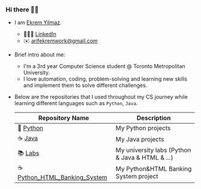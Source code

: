 ### Hi there 👋🏻

- I am [Ekrem Yilmaz](https://www.instagram.com/by_aekrem/).
  * 🧑🏻‍💼 [LinkedIn](https://www.linkedin.com/in/ekrem-yilmaz-110940219/)
  * ✉️ arifekremwork@gmail.com

- Brief intro about me:
  * I'm a 3rd year Computer Science student @ Toronto Metropolitan University.
  * I love automation, coding, problem-solving and learning new skills and implement them to solve different challenges.
    
- Below are the repositories that I used throughout my CS journey while learning different languages such as `Python`, `Java`.

  | Repository Name | Description  |
  | ------ | ------ |
  | 🐍 [Python](https://github.com/arifekrem/Python) | My Python projects |
  | ☕️ [Java](https://github.com/arifekrem/Java) | My Java projects |
  | 📚 [Labs](https://github.com/arifekrem/Labs) | My university labs (Python & Java & HTML & ...)|
  | ☕️ [Python_HTML_Banking_System](https://github.com/arifekrem/Python_HTML_Banking_System/tree/main) | My Python&HTML Banking System project |
